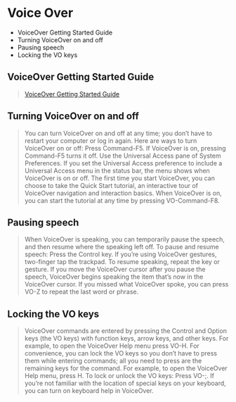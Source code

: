 # Voice Over

<!-- MarkdownTOC -->

- VoiceOver Getting Started Guide
- Turning VoiceOver on and off
- Pausing speech
- Locking the VO keys

<!-- /MarkdownTOC -->

## VoiceOver Getting Started Guide
> [VoiceOver Getting Started Guide](https://help.apple.com/voiceover/info/guide/10.12/)

## Turning VoiceOver on and off
> You can turn VoiceOver on and off at any time; you don’t have to restart your computer or log in again.
> Here are ways to turn VoiceOver on or off:
> Press Command-F5. If VoiceOver is on, pressing Command-F5 turns it off.
> Use the Universal Access pane of System Preferences.
> If you set the Universal Access preference to include a Universal Access menu in the status bar, the menu shows when VoiceOver is on or off.
> The first time you start VoiceOver, you can choose to take the Quick Start tutorial, an interactive tour of VoiceOver navigation and interaction basics. When VoiceOver is on, you can start the tutorial at any time by pressing VO-Command-F8.

## Pausing speech
> When VoiceOver is speaking, you can temporarily pause the speech, and then resume where the speaking left off.
> To pause and resume speech:
> Press the Control key. If you’re using VoiceOver gestures, two-finger tap the trackpad. To resume speaking, repeat the key or gesture.
> If you move the VoiceOver cursor after you pause the speech, VoiceOver begins speaking the item that’s now in the VoiceOver cursor.
> If you missed what VoiceOver spoke, you can press VO-Z to repeat the last word or phrase.

## Locking the VO keys
> VoiceOver commands are entered by pressing the Control and Option keys (the VO keys) with function keys, arrow keys, and other keys. For example, to open the VoiceOver Help menu press VO-H.
> For convenience, you can lock the VO keys so you don’t have to press them while entering commands; all you need to press are the remaining keys for the command. For example, to open the VoiceOver Help menu, press H.
> To lock or unlock the VO keys:
Press VO-;.
> If you’re not familiar with the location of special keys on your keyboard, you can turn on keyboard help in VoiceOver.

